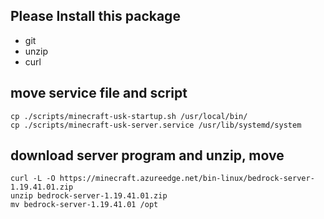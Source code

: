 ## Please Install this package
 * git
 * unzip
 * curl

## move service file and script
``` shell
cp ./scripts/minecraft-usk-startup.sh /usr/local/bin/
cp ./scripts/minecraft-usk-server.service /usr/lib/systemd/system
```  

## download server program and unzip, move
```shell
curl -L -O https://minecraft.azureedge.net/bin-linux/bedrock-server-1.19.41.01.zip
unzip bedrock-server-1.19.41.01.zip
mv bedrock-server-1.19.41.01 /opt
```
